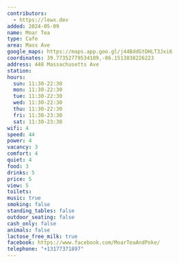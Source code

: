 ```yaml
---
contributors:
  - https://lewx.dev
added: 2024-05-09
name: Moar Tea
type: Cafe
area: Mass Ave
google_maps: https://maps.app.goo.gl/j44BddGtDHLT3Jxi6
coordinates: 39.77352779534189,-86.1513838226223
address: 448 Massachusetts Ave
station:
hours:
  sun: 11:30-22:30
  mon: 11:30-22:30
  tue: 11:30-22:30
  wed: 11:30-22:30
  thu: 11:30-22:30
  fri: 11:30-23:30
  sat: 11:30-23:30
wifi: 4
speed: 44
power: 4
vacancy: 3
comfort: 4
quiet: 4
food: 3
drinks: 5
price: 5
view: 5
toilets:
music: true
smoking: false
standing_tables: false
outdoor_seating: false
cash_only: false
animals: false
lactose_free_milk: true
facebook: https://www.facebook.com/MoarTeaAndPoke/
telephone: "+13177371897"
---
```

